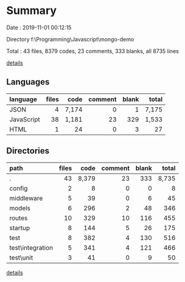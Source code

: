 # Summary

Date : 2019-11-01 00:12:15

Directory f:\Programming\Javascript\mongo-demo

Total : 43 files,  8379 codes, 23 comments, 333 blanks, all 8735 lines

[details](details.md)

## Languages
| language | files | code | comment | blank | total |
| :--- | ---: | ---: | ---: | ---: | ---: |
| JSON | 4 | 7,174 | 0 | 1 | 7,175 |
| JavaScript | 38 | 1,181 | 23 | 329 | 1,533 |
| HTML | 1 | 24 | 0 | 3 | 27 |

## Directories
| path | files | code | comment | blank | total |
| :--- | ---: | ---: | ---: | ---: | ---: |
| . | 43 | 8,379 | 23 | 333 | 8,735 |
| config | 2 | 8 | 0 | 0 | 8 |
| middleware | 5 | 39 | 0 | 6 | 45 |
| models | 6 | 296 | 2 | 48 | 346 |
| routes | 10 | 329 | 10 | 116 | 455 |
| startup | 8 | 144 | 5 | 26 | 175 |
| test | 8 | 382 | 4 | 130 | 516 |
| test\integration | 5 | 341 | 4 | 121 | 466 |
| test\unit | 3 | 41 | 0 | 9 | 50 |

[details](details.md)